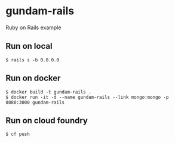 # gundam-rails

Ruby on Rails example

## Run on local

```
$ rails s -b 0.0.0.0
```

## Run on docker

```
$ docker build -t gundam-rails .
$ docker run -it -d --name gundam-rails --link mongo:mongo -p 8080:3000 gundam-rails
```

## Run on cloud foundry

```
$ cf push
```
